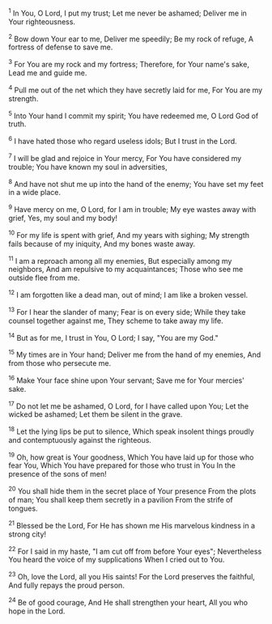 <sup>1</sup> 
In You, O Lord, I put my trust; Let me never be ashamed; Deliver me in Your righteousness. 

<sup>2</sup> 
Bow down Your ear to me, Deliver me speedily; Be my rock of refuge, A fortress of defense to save me. 

<sup>3</sup> 
For You are my rock and my fortress; Therefore, for Your name's sake, Lead me and guide me. 

<sup>4</sup> 
Pull me out of the net which they have secretly laid for me, For You are my strength. 

<sup>5</sup> 
Into Your hand I commit my spirit; You have redeemed me, O Lord God of truth. 

<sup>6</sup> 
I have hated those who regard useless idols; But I trust in the Lord. 

<sup>7</sup> 
I will be glad and rejoice in Your mercy, For You have considered my trouble; You have known my soul in adversities, 

<sup>8</sup> 
And have not shut me up into the hand of the enemy; You have set my feet in a wide place. 

<sup>9</sup> 
Have mercy on me, O Lord, for I am in trouble; My eye wastes away with grief, Yes, my soul and my body! 

<sup>10</sup> 
For my life is spent with grief, And my years with sighing; My strength fails because of my iniquity, And my bones waste away. 

<sup>11</sup> 
I am a reproach among all my enemies, But especially among my neighbors, And am repulsive to my acquaintances; Those who see me outside flee from me. 

<sup>12</sup> 
I am forgotten like a dead man, out of mind; I am like a broken vessel. 

<sup>13</sup> 
For I hear the slander of many; Fear is on every side; While they take counsel together against me, They scheme to take away my life. 

<sup>14</sup> 
But as for me, I trust in You, O Lord; I say, "You are my God." 

<sup>15</sup> 
My times are in Your hand; Deliver me from the hand of my enemies, And from those who persecute me. 

<sup>16</sup> 
Make Your face shine upon Your servant; Save me for Your mercies' sake. 

<sup>17</sup> 
Do not let me be ashamed, O Lord, for I have called upon You; Let the wicked be ashamed; Let them be silent in the grave. 

<sup>18</sup> 
Let the lying lips be put to silence, Which speak insolent things proudly and contemptuously against the righteous. 

<sup>19</sup> 
Oh, how great is Your goodness, Which You have laid up for those who fear You, Which You have prepared for those who trust in You In the presence of the sons of men! 

<sup>20</sup> 
You shall hide them in the secret place of Your presence From the plots of man; You shall keep them secretly in a pavilion From the strife of tongues. 

<sup>21</sup> 
Blessed be the Lord, For He has shown me His marvelous kindness in a strong city! 

<sup>22</sup> 
For I said in my haste, "I am cut off from before Your eyes"; Nevertheless You heard the voice of my supplications When I cried out to You. 

<sup>23</sup> 
Oh, love the Lord, all you His saints! For the Lord preserves the faithful, And fully repays the proud person. 

<sup>24</sup> 
Be of good courage, And He shall strengthen your heart, All you who hope in the Lord.